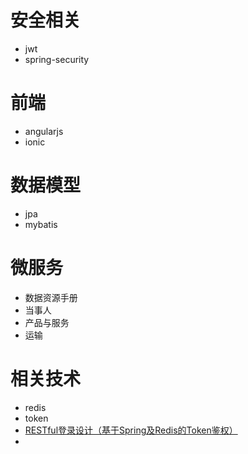 # 安全相关
- jwt 
- spring-security


# 前端
- angularjs
- ionic

# 数据模型
- jpa
- mybatis

# 微服务
- 数据资源手册
- 当事人
- 产品与服务
- 运输

# 相关技术
- redis
- token
 - [RESTful登录设计（基于Spring及Redis的Token鉴权）](http://www.scienjus.com/restful-token-authorization/)
- 
